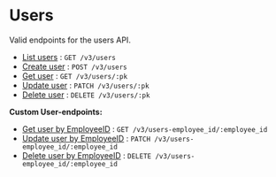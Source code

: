 # Users
Valid endpoints for the users API.
- [List users](get.md) : `GET /v3/users`
- [Create user](post.md) : `POST /v3/users`
- [Get user](pk/get.md) : `GET /v3/users/:pk`
- [Update user](pk/patch.md) : `PATCH /v3/users/:pk`
- [Delete user](pk/delete.md) : `DELETE /v3/users/:pk`

**Custom User-endpoints:**
- [Get user by EmployeeID](employee_id/get.md) : `GET /v3/users-employee_id/:employee_id` 
- [Update user by EmployeeID](employee_id/patch.md) : `PATCH /v3/users-employee_id/:employee_id` 
- [Delete user by EmployeeID](employee_id/delete.md) : `DELETE /v3/users-employee_id/:employee_id` 
